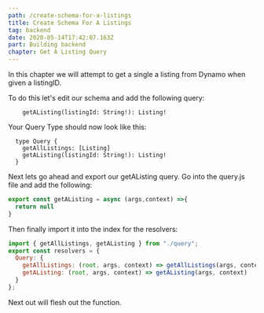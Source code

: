 ```yaml
---
path: /create-schema-for-a-listings
title: Create Schema For A Listings
tag: backend
date: 2020-05-14T17:42:07.163Z
part: Building backend
chapter: Get A Listing Query
---
```

In this chapter we will attempt to get a single a listing from Dynamo when given a listingID.

To do this let's edit our schema and add the following query:

```
    getAListing(listingId: String!): Listing!
```

 Your Query Type should now look like this:

```
  type Query {
    getAllListings: [Listing]
    getAListing(listingId: String!): Listing!
  }
```

Next lets go ahead and export our getAListing query. Go into the query.js file and add the following:

```javascript
export const getAListing = async (args,context) =>{
  return null
}
```

Then finally import it into the index for the resolvers: 

```javascript
import { getAllListings, getAListing } from "./query";
export const resolvers = {
  Query: {
    getAllListings: (root, args, context) => getAllListings(args, context),
    getAListing: (root, args, context) => getAListing(args, context)
  }
};
```

Next out will flesh out the function.
